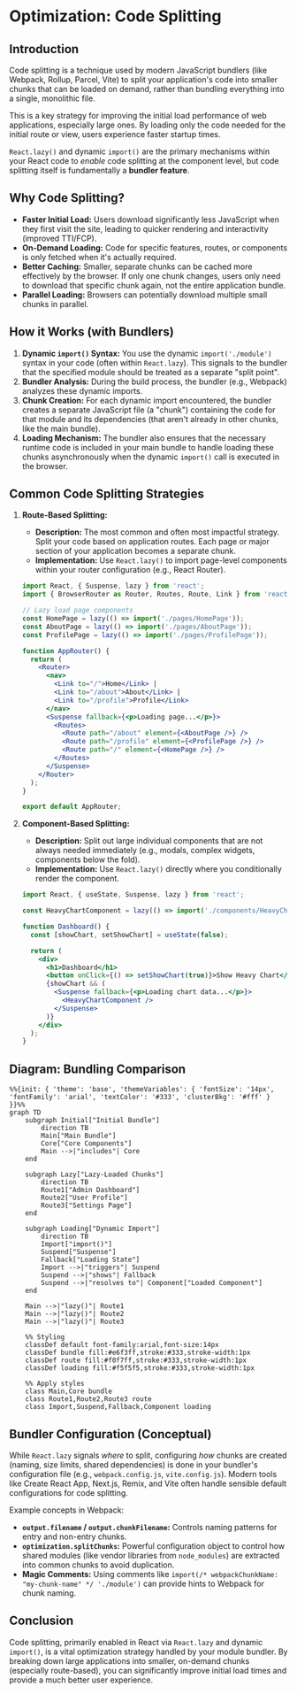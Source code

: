 # Optimization: Code Splitting

## Introduction

Code splitting is a technique used by modern JavaScript bundlers (like Webpack, Rollup, Parcel, Vite) to split your application's code into smaller chunks that can be loaded on demand, rather than bundling everything into a single, monolithic file.

This is a key strategy for improving the initial load performance of web applications, especially large ones. By loading only the code needed for the initial route or view, users experience faster startup times.

`React.lazy()` and dynamic `import()` are the primary mechanisms within your React code to *enable* code splitting at the component level, but code splitting itself is fundamentally a **bundler feature**.

## Why Code Splitting?

- **Faster Initial Load:** Users download significantly less JavaScript when they first visit the site, leading to quicker rendering and interactivity (improved TTI/FCP).
- **On-Demand Loading:** Code for specific features, routes, or components is only fetched when it's actually required.
- **Better Caching:** Smaller, separate chunks can be cached more effectively by the browser. If only one chunk changes, users only need to download that specific chunk again, not the entire application bundle.
- **Parallel Loading:** Browsers can potentially download multiple small chunks in parallel.

## How it Works (with Bundlers)

1.  **Dynamic `import()` Syntax:** You use the dynamic `import('./module')` syntax in your code (often within `React.lazy`). This signals to the bundler that the specified module should be treated as a separate "split point".
2.  **Bundler Analysis:** During the build process, the bundler (e.g., Webpack) analyzes these dynamic imports.
3.  **Chunk Creation:** For each dynamic import encountered, the bundler creates a separate JavaScript file (a "chunk") containing the code for that module and its dependencies (that aren't already in other chunks, like the main bundle).
4.  **Loading Mechanism:** The bundler also ensures that the necessary runtime code is included in your main bundle to handle loading these chunks asynchronously when the dynamic `import()` call is executed in the browser.

## Common Code Splitting Strategies

1.  **Route-Based Splitting:**
    - **Description:** The most common and often most impactful strategy. Split your code based on application routes. Each page or major section of your application becomes a separate chunk.
    - **Implementation:** Use `React.lazy()` to import page-level components within your router configuration (e.g., React Router).

    ```jsx
    import React, { Suspense, lazy } from 'react';
    import { BrowserRouter as Router, Routes, Route, Link } from 'react-router-dom';

    // Lazy load page components
    const HomePage = lazy(() => import('./pages/HomePage'));
    const AboutPage = lazy(() => import('./pages/AboutPage'));
    const ProfilePage = lazy(() => import('./pages/ProfilePage'));

    function AppRouter() {
      return (
        <Router>
          <nav>
            <Link to="/">Home</Link> | 
            <Link to="/about">About</Link> | 
            <Link to="/profile">Profile</Link>
          </nav>
          <Suspense fallback={<p>Loading page...</p>}>
            <Routes>
              <Route path="/about" element={<AboutPage />} />
              <Route path="/profile" element={<ProfilePage />} />
              <Route path="/" element={<HomePage />} />
            </Routes>
          </Suspense>
        </Router>
      );
    }
    
    export default AppRouter;
    ```

2.  **Component-Based Splitting:**
    - **Description:** Split out large individual components that are not always needed immediately (e.g., modals, complex widgets, components below the fold).
    - **Implementation:** Use `React.lazy()` directly where you conditionally render the component.

    ```jsx
    import React, { useState, Suspense, lazy } from 'react';

    const HeavyChartComponent = lazy(() => import('./components/HeavyChartComponent'));

    function Dashboard() {
      const [showChart, setShowChart] = useState(false);

      return (
        <div>
          <h1>Dashboard</h1>
          <button onClick={() => setShowChart(true)}>Show Heavy Chart</button>
          {showChart && (
            <Suspense fallback={<p>Loading chart data...</p>}>
              <HeavyChartComponent />
            </Suspense>
          )}
        </div>
      );
    }
    ```

## Diagram: Bundling Comparison

```mermaid
%%{init: { 'theme': 'base', 'themeVariables': { 'fontSize': '14px', 'fontFamily': 'arial', 'textColor': '#333', 'clusterBkg': '#fff' } }}%%
graph TD
    subgraph Initial["Initial Bundle"]
        direction TB
        Main["Main Bundle"]
        Core["Core Components"]
        Main -->|"includes"| Core
    end

    subgraph Lazy["Lazy-Loaded Chunks"]
        direction TB
        Route1["Admin Dashboard"]
        Route2["User Profile"]
        Route3["Settings Page"]
    end

    subgraph Loading["Dynamic Import"]
        direction TB
        Import["import()"]
        Suspend["Suspense"]
        Fallback["Loading State"]
        Import -->|"triggers"| Suspend
        Suspend -->|"shows"| Fallback
        Suspend -->|"resolves to"| Component["Loaded Component"]
    end

    Main -->|"lazy()"| Route1
    Main -->|"lazy()"| Route2
    Main -->|"lazy()"| Route3

    %% Styling
    classDef default font-family:arial,font-size:14px
    classDef bundle fill:#e6f3ff,stroke:#333,stroke-width:1px
    classDef route fill:#f0f7ff,stroke:#333,stroke-width:1px
    classDef loading fill:#f5f5f5,stroke:#333,stroke-width:1px

    %% Apply styles
    class Main,Core bundle
    class Route1,Route2,Route3 route
    class Import,Suspend,Fallback,Component loading
```

## Bundler Configuration (Conceptual)

While `React.lazy` signals *where* to split, configuring *how* chunks are created (naming, size limits, shared dependencies) is done in your bundler's configuration file (e.g., `webpack.config.js`, `vite.config.js`). Modern tools like Create React App, Next.js, Remix, and Vite often handle sensible default configurations for code splitting.

Example concepts in Webpack:
- **`output.filename` / `output.chunkFilename`:** Controls naming patterns for entry and non-entry chunks.
- **`optimization.splitChunks`:** Powerful configuration object to control how shared modules (like vendor libraries from `node_modules`) are extracted into common chunks to avoid duplication.
- **Magic Comments:** Using comments like `import(/* webpackChunkName: "my-chunk-name" */ './module')` can provide hints to Webpack for chunk naming.

## Conclusion

Code splitting, primarily enabled in React via `React.lazy` and dynamic `import()`, is a vital optimization strategy handled by your module bundler. By breaking down large applications into smaller, on-demand chunks (especially route-based), you can significantly improve initial load times and provide a much better user experience. 
